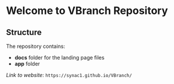 # Welcome to VBranch Repository


## Structure

The repository contains:

- **docs** folder for the landing page files
- **app** folder 


_Link to website_:  ``` https://synac1.github.io/VBranch/ ```

